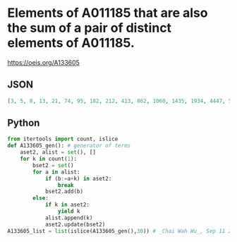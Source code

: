 # Elements of A011185 that are also the sum of a pair of distinct elements of A011185\.
https://oeis.org/A133605
## JSON
```JSON
[3, 5, 8, 13, 21, 74, 95, 182, 212, 413, 862, 1060, 1435, 1934, 4447, 5323, 7588, 19934, 23725, 24970, 29558, 43344, 45425, 48622, 55240, 63835, 91336, 98178, 177387, 180356, 206088, 333837, 400924, 418503, 429115, 598604, 776150, 990510, 993089]
```
## Python
```Python
from itertools import count, islice
def A133605_gen(): # generator of terms
    aset2, alist = set(), []
    for k in count(1):
        bset2 = set()
        for a in alist:
            if (b:=a+k) in aset2:
                break
            bset2.add(b)
        else:
            if k in aset2:
                yield k
            alist.append(k)
            aset2.update(bset2)
A133605_list = list(islice(A133605_gen(),30)) # _Chai Wah Wu_, Sep 11 2023
```
